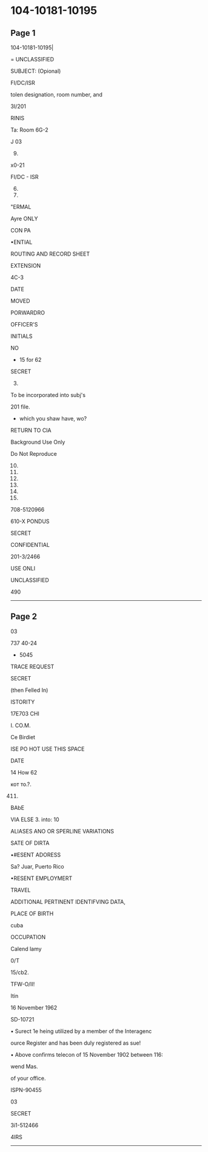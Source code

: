 # 104-10181-10195

## Page 1

104-10181-10195|

= UNCLASSIFIED

SUBJECT: (Opional)

FI/DC/ISR

tolen designation, room number, and

3I/201

RINIS

Ta: Room 6G-2

J 03

9.

x0-21

FI/DC - ISR

6.

7.

"ERMAL

Ayre ONLY

CON PA

•ENTIAL

ROUTING AND RECORD SHEET

EXTENSION

4C-3

DATE

MOVED

PORWARDRO

OFFICER'S

INITIALS

NO

- 15 for 62

SECRET

03.

To be incorporated into subj's

201 file.

- which you shaw have, wo?

RETURN TO CIA

Background Use Only

Do Not Reproduce

10.

11.

12.

13.

14.

15.

708-5120966

610-X PONDUS

SECRET

CONFIDENTIAL

201-3/2466

USE ONLI

UNCLASSIFIED

490

---

## Page 2

03

737 40-24

* 5045

TRACE REQUEST

SECRET

(then Felled In)

ISTORITY

17E703 CHI

I. CO.M.

Ce Birdiet

ISE PO HOT USE THIS SPACE

DATE

14 How 62

кот то.?.

411.

BAbE

VIA ELSE 3. into: 10

ALIASES ANO OR SPERLINE VARIATIONS

SATE OF DIRTA

•#ESENT ADORESS

Sa? Juar, Puerto Rico

•RESENT EMPLOYMERT

TRAVEL

ADDITIONAL PERTINENT IDENTIFVING DATA,

PLACE OF BIRTH

cuba

OCCUPATION

Calend lamy

0/T

15/cb2.

TFW-O/II!

Itin

16 November 1962

SD-10721

• Surect 1e heing utilized by a member of the Interagenc

ource Register and has been duly registered as sue!

• Above confirms telecon of 15 November 1902 between 116:

wend Mas.

of your office.

ISPN-90455

03

SECRET

3i1-512466

4IRS

---

